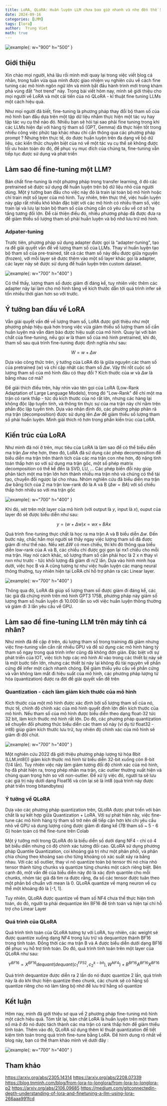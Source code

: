 ```yaml
---
title: LoRA, QLoRA: Huấn luyện LLM chưa bao giờ nhanh và nhẹ đến thế ! 
date: 2024-09-16
categories: [LMM]
tags: [lora]
author:  Trung Viet 
math: true
---
```


![example](/assets/img/llm/Llama-scaled.jpeg){: w="900" h="500" }

## Giới thiệu 
Xin chào mọi người, khá lâu rồi mình mới quay lại trong việc viết blog cá nhân, trong tuần vừa qua mình được giao nhiệm vụ nghiên cứu về cách fine tuning các mô hình ngôn ngữ lớn và mình bắt đầu hành trình mới trong khám phá vùng đất "hot trend" này. Trong bài viết hôm nay, mình sẽ giới thiệu cho mọi người về LoRA và một cải tiến của nó QLoRA - kĩ thuật fine tuning LLMs một cách hiệu quả. 

Như mọi người đã biết, fine-tuning là phương pháp thay đổi bộ tham số của mô hình ban đầu dựa trên một tập dữ liệu nhằm thực hiện một tác vụ hay tập tác vụ cụ thể nào đó. Nhiều bạn sẽ hỏi tại sao phải fine tuning trong khi các LLMs hiện đại với hàng tỷ tham số (GPT, Gemma) đã thực hiện tốt trong nhiều công việc phức tạp khác nhau chỉ cần thông qua các phương pháp prompt ? Nhưng trên thực tế, do được huấn luyện trên đa dạng về bộ dữ liệu, các kiến thức chuyên biệt của nó về một tác vụ cụ thể sẽ không được tối ưu hoàn toàn do đó, để phục vụ mục đích của chúng ta, fine-tuning vẫn tiếp tục được sử dụng và phát triển


## Làm sao để fine-tuning một LLM?

Bản chất fine-tuning là một phương pháp trong transfer learning, ở đó các pretrained sẽ được sử dụng để huấn luyện trên bộ dữ liệu nhỏ của người dùng. Một ý tưởng ban đầu cho việc này đó là train lại toàn bộ mô hình hoặc chỉ train một số layer của mô hình. Tuy nhiên, trên thực thế, việc huấn luyện này gặp rất nhiều khó khăn đặc biệt với các mô hình có nhiều tham số, việc train lại và lưu lại toàn bộ tham số của chúng cần có yêu cầu về cơ sở hạ tầng tương đối lớn. Để cải thiện điều đó, nhiều phương pháp đã được đưa ra để giảm thiểu số lượng tham số phải huấn luyện và bộ nhớ lưu trữ mô hình. 

### Adpater-tuning

Trước tiên, phương pháp sử dụng adapter được gọi là "adapter-tuning", tạo ra để giải quyết vấn đề về lượng tham số của LLMs. Thay vì huấn luyện tạo bộ tham số của pre-trained, tất cả các tham số này dều được giữa nguyên (frozen), với mỗi layer sẽ được thêm vào một số layer khác gọi là adapter, các layer này sẽ được sử dụng để huấn luyện trên custom dataset.  

![example](/assets/img/llm/adapter-tuning.png){: w="700" h="400" }

Có thể thấy, lượng tham số được giảm đi đáng kể, tuy nhiên việc thêm các adapter này lại làm cho mô hình tăng về kích thước dẫn tới quá trình infer sẽ tốn nhiều thời gian hơn so với trước. 



## Ý tưởng ban đầu về LoRA 

Vẫn giải quyết vấn đề về lượng tham số, LoRA được giới thiệu như một phương pháp hiệu quả hơn trong việc vừa giảm thiểu số lượng tham số cần huấn luyện mà vẫn đảm bảo được hiệu suất của mô hình. Quay lại với bản chất của fine-tuning, nếu gọi $w$ là tham số của mô hình pretrained, khi đó, tham số sau quá trình fine-tuning được định nghĩa như sau: 

$$ W = w + \Delta w $$ 

Dựa vào công thức trên, ý tưởng của LoRA đó là giữa nguyên các tham số của pretrained (w) và chỉ cập nhật các tham số $\Delta w$. Vậy thì rốt cuộc số lượng tham số của mô hình đâu có thay đổi ? Kích thước của $w$ và $\Delta w$ là bằng nhau cơ mà? 

Để giải thích điều trên, hãy nhìn vào tên gọi của LoRA (Low-Rank Adaptation of Large Language Models), trong đó "Low-Rank" để chỉ một ma trận có rank thấp - tức dù kích thước của nó rất lớn, nhưng các hàng lại không độc lập tuyến tính, và thông tin thực sự của ma trận này chỉ nằm trên phần độc lập tuyến tính. Dựa vào nhận định đó, các phương pháp phân rã ma trận (decomposition) được sử dụng lên $\Delta w$ để giảm thiểu số lượng tham số phải huấn luyện. Mình giải thích rõ hơn trong phần kiến trúc của LoRA. 


## Kiến trúc của LoRA 

Như mình đã nói ở trên, mục tiêu của LoRA là làm sao để có thể biểu diễn ma trận $\Delta w$ nhẹ hơn, theo đó, LoRA đã sử dụng các phép decomposition để biểu diễn ma trận trên thành tích của các ma trận con nhẹ hơn, độ nặng tính toán thấp hơn so với sử dụng ma trận gốc, một số phép matrix decomposition  có thể kể đến là SVD, LU, ... Các phép biến đổi này giúp phân tách một ma trận lớn hơn thành nhiều ma trận nhỏ và chúng có thể tái tạo, chuyển đổi ngược lại cho nhau. Nhóm nghiên cứu đã biểu diễn ma trận $\Delta w$ bằng tích của 2 ma trận low-rank đó là A và B ($\Delta w = BA$) với số chiều thấp hơn nhiều so với ma trận gốc 

![example](/assets/img/llm/lora-decompo.png){: w="700" h="400" }

Khi đó, xét trên một layer của mô hình (với output là $y$, input là $x$), ouput của layer đó sẽ được biểu diễn như sau: 

$$ y = (w + \Delta w)x = wx + BAx $$ 

Quá trình fine-tuning thực chất là học ra ma trận A và B biểu diễn $\Delta w$. Đến bước này, chắc hẳn mọi người sẽ thấy ngay việc lượng tham số đã được giảm đi như thế nào. Nếu xét $\Delta W$ có mxn chiều, thì khi đó thông qua biểu diễn low-rank của A và B, các chiều chỉ được gọi gọn lại nx1 chiều cho mỗi ma trận. Hay nói cách khác, số lượng tham số cần phải học là 2 x n thay vì nxn như trước - tức khối lượng đã giảm đi n/2 lần. Dựa vào hình minh họa dưới, việc học B và A cũng tương tự như việc huấn luyện các mạng neural thông thường, tuy nhiên hiện tại LoRA chỉ hỗ trợ phân ra các Linear layer. 

![example](/assets/img/llm/lora-finetuning.gif){: w="700" h="400" }


Thông qua đó, LoRA đã giúp số lượng tham số được giảm đi đáng kể, các tác giả đã chứng minh trên mô hình GPT3 175B, phương pháp này giảm số lượng tham số huấn luyện đi 10.000 lần so với việc huấn luyện thông thường và giảm đi 3 lần yêu cầu về GPU. 


## Làm sao để fine-tuning LLM trên máy tính cá nhân?

Như mình đã đề cập ở trên, dù lượng tham số trong training đã giảm nhưng việc fine-tuning vẫn cần rất nhiều GPU và để sử dụng các mô hình hàng tỷ tham số ngay trong quá trình infer cũng đã không đơn giản. Đặc biệt với sự phát triển của IOT, việc tích hợp các mô hình AI vào trong các thiết bị này sẽ là một bước tiến lớn, nhưng các thiết bị này lại không đủ tài nguyên về phần cứng để infer một cách nhanh chóng.  Để giảm thiểu yêu cầu về phần cứng và vẫn không làm mất đi hiệu suất của mô hình, các phương pháp lượng tử hóa (quantization) được ra đời để giải quyết vấn đề trên 

### Quantization - cách làm giảm kích thước của mô hình 

Kích thước của một mô hình được xác định bởi số lượng tham số của nó, thực tế, chính độ chính xác của mô hình quyết định lớn đến kích thước của mô hình. Nếu tham số của mô hình được biểu diễn theo dạng float-32 tức 32 bit, làm kích thước mô hình rất lớn. Do đó, các phương pháp quantization sẽ chuyển đổi phương thức biểu diễn các tham số này (ví dụ từ float32 - int8) giúp giảm kích thước lưu trữ, tuy nhiên độ chính xác của mô hình sẽ giảm đi đôi chút. 

![example](/assets/img/llm/quantization-overview.png){: w="700" h="400" }

Một nghiên cứu 2022 đã giới thiệu phương pháp lượng tử hóa 8bit (LLM.int8()) giảm kích thước mô hình từ biểu diễn 32-bit xuống còn 8-bit (1/4 lần). Tuy nhiên việc này làm giảm tương đối độ chính xác của mô hình, họ đã phát hiện ra, trong phép nhân ma trận, các outlier thường xuất hiện và chúng quan trọng hơn so với non-outlier. Để xử lý việc đó, người ta sẽ lưu các giá trị này dưới dạng Float16 và còn lại sẽ là int8 (quá trình này được phát triển trong bitandbytes)


### Ý tưởng về QLoRA 

Dựa vào các phương pháp quantization trên, QLoRA được phát triển với bản chất là sự kết hợp giữa Quantization + LoRA. Với sự phát hiện này, việc fine-tune các mô hình hàng tỷ tham số trở nên dễ tiếp cận hơn khi chỉ yêu cầu nhỏ về GPU và dung lượng cũng được giảm đi đáng kể (7B tham số ~ 5 - 6 G) hoàn toàn có thể fine-tune trên Colab

Một ý tưởng mới trong QLoRA đó là biểu diễn số dưới dạng NF4 - chỉ có 4 bit biểu diễn nhưng có độ chính xác tương đối cao. QLoRA sử dụng phương pháp Quantile Quantization, coi khoảng giá trị như một phân phối, và phân chia chúng theo khoảng sao cho từng khoảng có xác suất xảy ra bằng nhau. Với các số outlier, thay vì nó quantize toàn bộ tensor thì nó chia nhỏ tensor thành từng chunks và quantize từng chunks một cách riêng biệt. Bên cạnh đó, một vấn đề của biểu diễn này đó là xác định quantile cho mỗi chunks, nhóm tác giả đã tìm ra được rằng, đa số các tensor được tuân theo một phân bố chuẩn với mean là 0. QLoRA quantize về mạng neuron về cụ thể một khoảng đó là [-1, 1]. 


Tuy nhiên, QLoRA được quantize về tham số NF4 chưa thể thực hiện tính toán, do đó, người ta phải dequantize lên BF16 để tính toán và hiện tại chỉ hỗ trợ cho Linear Layer 


### Quá trình của QLoRA 

Quá trình tính toán của QLoRA tương tự với LoRA, tuy nhiên, các weight sẽ được quantize xuống dạng NF4 trong lưu trữ và dequantize thành BF16 trong tính toán. Đồng thời các ma trận B và A được biểu diễn dưới dạng BF16 để phục vụ hỗ trợ tính toán. Do đó, quá trình tính toán trên một layer của QLoRA như sau: 

$$ Y^{BF16} = X^{BF16} dequant(dequant(c_1^{FP32}, c_2^{k-bit}), W^{NF4}) +  B^{BF16}A^{BF16}X^{BF16} $$


Quá trình dequantize được diễn ra 2 lần do nó được quantize 2 lần, quá trình này là do khi thực hiện quantize theo chunk, các chunk sẽ có hằng số quantize riêng cho nó làm tăng bộ nhớ để lưu trữ hằng số quantize 


## Kết luận 

Hôm nay, mình đã giới thiệu sơ qua về 2 phương pháp fine-tuning mô hình một cách hiệu quả. Tóm tắt lại, bản chất LoRA là huấn luyện trên một tham số mà ở đó nó được tách thành các ma trận có rank thấp hơn để giảm thiểu tính toán. Thêm vào đó, QLoRA sử dụng thêm kĩ thuật quantization để tiết kiệm tính toán trong quá trình fine-tune bằng LoRA. Để hình dung rõ nhất về blog này, bạn có thể tham khảo mình vẽ dưới đây : 

![example](/assets/img/llm/q-lora-lora.png){: w="700" h="400" }



## Tham khảo 

https://arxiv.org/abs/2305.14314
https://arxiv.org/abs/2208.07339
https://blog.tnminh.com/blog/from-lora-to-longlora/from-lora-to-longlora-p2
https://arxiv.org/abs/2106.09685
https://medium.com/gitconnectedin-depth-understanding-of-lora-and-finetuning-a-llm-using-lora-266aaa991fcd